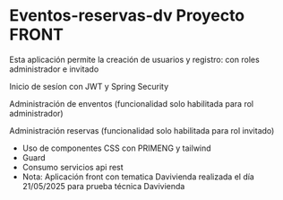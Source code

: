 ﻿# Eventos-reservas-dv Proyecto FRONT

 Esta aplicación permite la creación de usuarios y registro: con roles administrador e invitado

 Inicio de sesíon con JWT y Spring Security

 Administración de enventos (funcionalidad solo habilitada para rol administrador)

 Administración reservas (funcionalidad solo habilitada para rol invitado)

- Uso de componentes CSS con PRIMENG y tailwind
- Guard
- Consumo servicios api rest
- 
  Nota: Aplicación front con tematica Davivienda realizada el día 21/05/2025 para prueba técnica Davivienda

